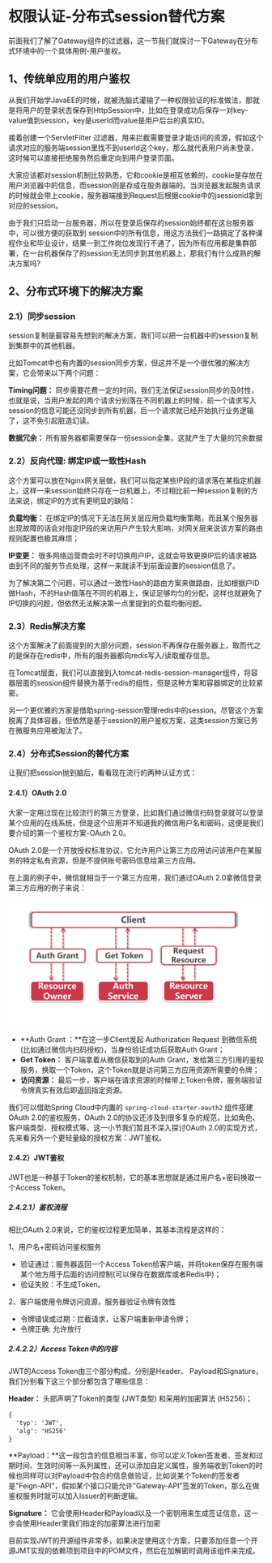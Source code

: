 # 权限认证-分布式session替代方案

前面我们了解了Gateway组件的过滤器，这一节我们就探讨一下Gateway在分布式环境中的一个具体用例-用户鉴权。

## 1、传统单应用的用户鉴权

从我们开始学JavaEE的时候，就被洗脑式灌输了一种权限验证的标准做法，那就是将用户的登录状态保存到HttpSession中，比如在登录成功后保存一对key-value值到session，key是userld而value是用户后台的真实ID。

接着创建一个ServletFilter 过滤器，用来拦截需要登录才能访问的资源，假如这个请求对应的服务端session里找不到userld这个key，那么就代表用户尚未登录，这时候可以直接拒绝服务然后重定向到用户登录页面。

大家应该都对session机制比较熟悉，它和cookie是相互依赖的，cookie是存放在用户浏览器中的信息，而session则是存成在股务器端的。当浏览器发起服务请求的时候就会带上cookie，服务器端接到Request后根据cookie中的jsessionid拿到对应的session。

由于我们只启动一台服务器，所以在登录后保存的session始终都在这台服务器中，可以很方便的获取到 session中的所有信息，用这方法我们一路搞定了各种课程作业和毕业设计，结果一到工作岗位发现行不通了，因为所有应用都是集群部署，在一台机器保存了的session无法同步到其他机器上，那我们有什么成熟的解决方案吗?

## 2、分布式环境下的解决方案

### 2.1）同步session

session复制是最容易先想到的解决方案，我们可以把一台机器中的session复制到集群中的其他机器。

比如Tomcat中也有内置的session同步方案，但这并不是一个很优雅的解决方案，它会带来以下两个问题：

**Timing问题：** 同步需要花费一定的时间，我们无法保证session同步的及时性，也就是说，当用户发起的两个请求分别落在不同机器上的时候，前一个请求写入session的信息可能还没同步到所有机器，后一个请求就已经开始执行业务逻辑了，这不免引起脏造幻读。

**数据冗余：** 所有服务器都需要保存一份session全集，这就产生了大量的冗余数据

### 2.2）反向代理: 绑定IP或一致性Hash

这个方案可以放在Nginx网关层做，我们可以指定某些IP段的请求落在某指定机器上，这样一来session始终只存在一台机器上，不过相比前一种session复制的方法来说，绑定IP的方式有更明显的缺陷：

**负载均衡：** 在绑定IP的情况下无法在网关层应用负载均衡策略，而且某个服务器出现故障的话会对指定IP段的来访用户产生较大影响，对网关层来说该方案的路由规则配置也极其麻烦；

**IP变更：** 很多网络运营商会时不时切换用户IP，这就会导致更换IP后的请求被路由到不同的服务节点处理，这样一来就读不到前面设置的session信息了。

为了解决第二个问题，可以通过一致性Hash的路由方案来做路由，比如根据户ID做Hash，不的Hash值落在不同的机器上，保证足够均匀的分配，这样也就避免了IP切换的问题，但依然无法解决第一点里提到的负载均衡问题。

### 2.3）Redis解决方案

这个方案解决了前面提到的大部分问题，session不再保存在服务器上，取而代之的是保存在redis中，所有的服务器都向redis写入/读取缓存信息。

在Tomcat层面，我们可以直接到入tomcat-redis-session-manager组件，将容器层面的session组件替换为基于redis的组性，但是这种方案和容器绑定的比较紧密。

另一个更优雅的方家是借助spring-session管理redis中的session。尽管这个方案脱离了具体容器，但依然是基于session的用户鉴权方案，这类session方案已务在微服务应用被淘汰了。

### 2.4）分布式Session的替代方案

让我们把session抛到脑后，看看现在流行的两种认证方式：

#### 2.4.1）OAuth 2.0

大家一定用过现在比较流行的第三方登录，比如我们通过微信扫码登录就可以登录某个应用的在线系统，但是这个应用并不知道我的微信用户名和密码，这便是我们要介绍的第一个鉴权方案-OAuth 2.0。

OAuth 2.0是一个开放授权标准协议，它允许用户让第三方应用访问该用户在某服务的特定私有资源，但是不提供账号密码信息给第三方应用。

在上面的例子中，微信就相当于一个第三方应用，我们通过OAuth 2.0拿微信登录第三方应用的例子来说：

![输入图片说明](../img/06.png)

- **Auth Grant ：**在这一步CIient发起 Authorization Request 到微信系统(比如通过微信内扫码授权)，当身份验证成功后获取Auth Grant；
- **Get Token：** 客户端拿着从微信获取到的Auth Grant，发给第三方引用的鉴权服务，换取一个Token，这个Token就是访问第三方应用资源所需要的令牌；
- **访问资源：** 最后一步，客户端在请求资源的时候带上Token令牌，服务端验证令牌真实有效后即返回指定资源。

我们可以借助Spring Cloud中内置的 `spring-cloud-starter-oauth2` 组件搭建OAuth 2.0的鉴权服务，OAuth 2.0的协议还涉及到很多复杂的规范，比如角色、客户端类型、授权模式等。这一小节我们暂且不深入探讨OAuth 2.0的实现方式，先来看另外一个更轻量级的授权方案：JWT鉴权。

#### 2.4.2）JWT鉴权

JWT也是一种基于Token的鉴权机制，它的基本思想就是通过用户名+密码换取一个Access Token。

##### 2.4.2.1）鉴权流程

相比OAuth 2.0来说，它的鉴权过程更加简单，其基本流程是这样的：

1、用户名+密码访问鉴权服务

- 验证通过：服务器返回一个Access Token给客户端，并将token保存在服务端某个地方用于后面的访问控制(可以保存在数据库或者Redis中)；
- 验证失败：不生成Token。

2、客户端使用令牌访问资源，服务器验证令牌有效性

- 令牌错误或过期：拦截请求，让客户端重新申请令牌；
- 令牌正确: 允许放行

##### 2.4.2.2）Access Token中的内容

JWT的Access Token由三个部分构成，分别是Header、 Payload和Signature，我们分别看下这三个部分都包含了哪些信息：

**Header：** 头部声明了Token的类型 (JWT类型) 和采用的加密算法 (HS256)；

```
{
  'typ': 'JWT',
  'alg': 'HS256'
}
```

**Payload：**这一段包含的信息相当丰富，你可以定义Token签发者、签发和过期时间、生效时间等一系列属性，还可以添加自定义属性，服务端收到Token的时候也同样可以对Payload中包合的信息做验证，比如说某个Token的签发者是"Feign-API"，假如某个接口只能允许"Gateway-API"签发的Token，那么在做鉴权服务时就可以加入lssuer的判断逻辑。

**Signature：** 它会使用Header和Payload以及一个密钥用来生成签证信息，这一步会使用Header里我们指定的加密算法进行加密

目前实现JWT的开源组件非常多，如果决定使用这个方案，只要添加任意一个开源JMT实现的依赖项到项目中的POM文件，然后在加解密时调用该组件来完成。